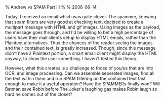 % Andrew vs SPAM Part III
% 
% 2006-06-14

Today, I received an email which was quite clever. The spammer, knowing that
spam filters are very good at checking text, decided to create a multipart
message with HTML and gif images. Using images as the payload, the message
goes through, and I'd be willing to bet a high percentage of users have their
mail clients setup to display HTML emails, rather than the Plaintext
alternatives. Thus the chances of the reader seeing the images and their
contained text, is greatly increased. Though, since this message didn't have a
Plaintext portion, a smart email client might display the HTML anyway, to show
the user something. I haven't tested this theory.

However, what this creates is a challenge to those of you/us that are into
OCR, and image processing. Can we assemble seperated images, find all the text
within them and run SPAM filtering on the contained text fast enough to make
it a useful operation? Have the SPAMMERs finally won? Will Batman save Robin
before The Joker's laughing gas makes Robin laugh so hard he comes out of the
closet?

